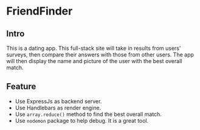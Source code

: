 # FriendFinder

## Intro
This is a dating app. This full-stack site will take in results from users' surveys, then compare their answers with those from other users. The app will then display the name and picture of the user with the best overall match.

## Feature
* Use ExpressJs as backend server.
* Use Handlebars as render engine.
* Use `array.reduce()` method to find the best overall match.
* Use `nodemon` package to help debug. It is a great tool.